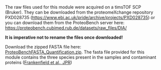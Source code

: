 The raw files used for this module were acquired on a timsTOF SCP (Bruker). They can be downloaded from the
proteomeXchange repository PXD028735 (https://www.ebi.ac.uk/pride/archive/projects/PXD028735) or you can download them from the ProteoBench server here: https://proteobench.cubimed.rub.de/datasets/raw_files/DIA/

**It is imperative not to rename the files once downloaded!**

Download the zipped FASTA file here: <a href="/datasets/fasta/ProteoBenchFASTA_DDAQuantification.zip" download>ProteoBenchFASTA_Quantification.zip</a>.
The fasta file provided for this module contains the three species
present in the samples and contaminant proteins
([Frankenfield et al., JPR](https://pubs.acs.org/doi/10.1021/acs.jproteome.2c00145))
